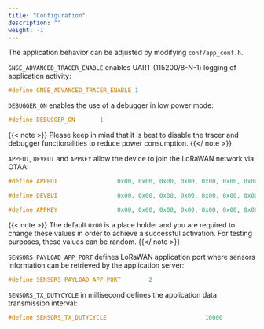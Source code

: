 ```yaml
---
title: "Configuration"
description: ""
weight: -1
---
```


The application behavior can be adjusted by modifying `conf/app_conf.h`.

`GNSE_ADVANCED_TRACER_ENABLE` enables UART (115200/8-N-1) logging of application activity:

```c
#define GNSE_ADVANCED_TRACER_ENABLE 1
```

`DEBUGGER_ON` enables the use of a debugger in low power mode:

```c
#define DEBUGGER_ON       1
```

{{< note >}} Please keep in mind that it is best to disable the tracer and debugger functionalities to reduce power consumption. {{</ note >}}

`APPEUI`, `DEVEUI` and `APPKEY` allow the device to join the LoRaWAN network via OTAA:

```c
#define APPEUI                 0x00, 0x00, 0x00, 0x00, 0x00, 0x00, 0x00, 0x00

#define DEVEUI                 0x00, 0x00, 0x00, 0x00, 0x00, 0x00, 0x00, 0x00

#define APPKEY                 0x00, 0x00, 0x00, 0x00, 0x00, 0x00, 0x00, 0x00, 0x00, 0x00, 0x00, 0x00, 0x00, 0x00, 0x00, 0x00
```

{{< note >}} The default `0x00` is a place holder and you are required to change these values in order to achieve a successful activation. For testing purposes, these values can be random. {{</ note >}}

`SENSORS_PAYLOAD_APP_PORT` defines LoRaWAN application port where sensors information can be retrieved by the application server:

```c
#define SENSORS_PAYLOAD_APP_PORT        2
```

`SENSORS_TX_DUTYCYCLE` in millisecond defines the application data transmission interval:

```c
#define SENSORS_TX_DUTYCYCLE                            10000
```
